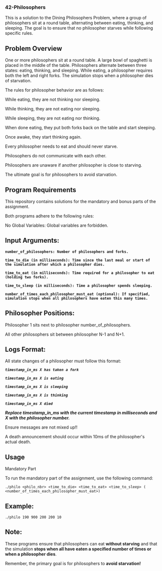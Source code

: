 ### 42-Philosophers

This is a solution to the Dining Philosophers Problem, where a group of philosophers sit at a round table, alternating between eating, thinking, and sleeping. The goal is to ensure that no philosopher starves while following specific rules.

## Problem Overview

One or more philosophers sit at a round table.
A large bowl of spaghetti is placed in the middle of the table.
Philosophers alternate between three states: eating, thinking, and sleeping.
While eating, a philosopher requires both the left and right forks.
The simulation stops when a philosopher dies of starvation.

The rules for philosopher behavior are as follows:

While eating, they are not thinking nor sleeping.

While thinking, they are not eating nor sleeping.

While sleeping, they are not eating nor thinking.

When done eating, they put both forks back on the table and start sleeping.

Once awake, they start thinking again.

Every philosopher needs to eat and should never starve.

Philosophers do not communicate with each other.

Philosophers are unaware if another philosopher is close to starving.

The ultimate goal is for philosophers to avoid starvation.

## Program Requirements
This repository contains solutions for the mandatory and bonus parts of the assignment.

Both programs adhere to the following rules:

No Global Variables: Global variables are forbidden.

## Input Arguments:

**```number_of_philosophers: Number of philosophers and forks.```**

**```time_to_die (in milliseconds): Time since the last meal or start of the simulation after which a philosopher dies.```**

**```time_to_eat (in milliseconds): Time required for a philosopher to eat (holding two forks).```**

**```time_to_sleep (in milliseconds): Time a philosopher spends sleeping.```**

**```number_of_times_each_philosopher_must_eat (optional): If specified, simulation stops when all philosophers have eaten this many times.```**

## Philosopher Positions:

Philosopher 1 sits next to philosopher number_of_philosophers.

All other philosophers sit between philosopher N-1 and N+1.
## Logs Format:

All state changes of a philosopher must follow this format:

***```timestamp_in_ms X has taken a fork```***

***```timestamp_in_ms X is eating```***

***```timestamp_in_ms X is sleeping```***

***```timestamp_in_ms X is thinking```***

***```timestamp_in_ms X died```***

***Replace timestamp_in_ms with the current timestamp in milliseconds and X with the philosopher number.***

Ensure messages are not mixed up!!

A death announcement should occur within 10ms of the philosopher's actual death.

## Usage

Mandatory Part

To run the mandatory part of the assignment, use the following command:

```./philo <philo_nbr> <time_to_die> <time_to_eat> <time_to_sleep> ( <number_of_times_each_philosopher_must_eat>)```

## Example:

```./philo 190 900 200 200 10```

## Note:
These programs ensure that philosophers can eat **without starving** and that the simulation **stops when all have eaten a specified number of times or when a philosopher dies**.

Remember, the primary goal is for philosophers to **avoid starvation!**
